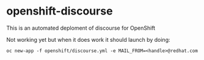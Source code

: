 # openshift-discourse
This is an automated deploment of discourse for OpenShift

Not working yet but when it does work it should launch by doing:

`oc new-app -f openshift/discourse.yml -e MAIL_FROM=<handle>@redhat.com`
